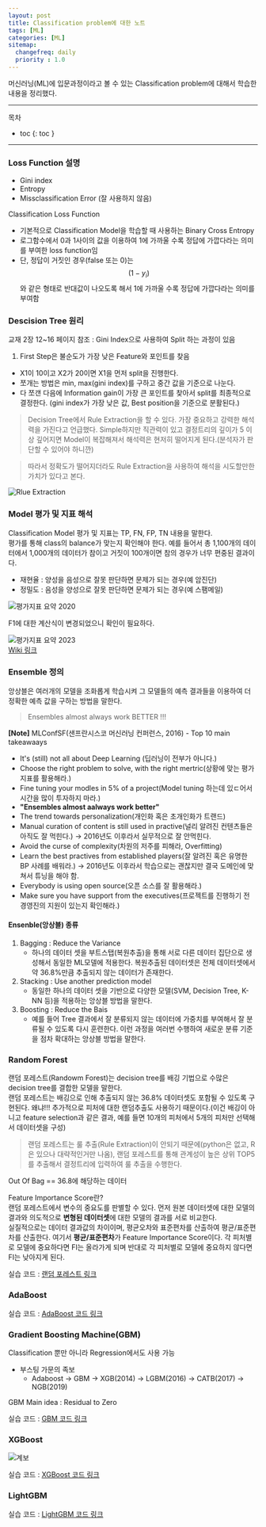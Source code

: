 ```yaml
---
layout: post
title: Classification problem에 대한 노트
tags: [ML]
categories: [ML]
sitemap:
  changefreq: daily
  priority : 1.0
---
```


머신러닝(ML)에 입문과정이라고 볼 수 있는 Classification problem에 대해서 학습한 내용을 정리했다.  

----

목차
- toc
{: toc }

----  

### Loss Function 설명  

+ Gini index  
+ Entropy  
+ Missclassification Error (잘 사용하지 않음)  

Classification Loss Function  
+ 기본적으로 Classification Model을 학습할 때 사용하는 Binary Cross Entropy  
+ 로그함수에서 0과 1사이의 값을 이용하여 1에 가까울 수록 정답에 가깝다라는 의미를 부여한 loss function임  
+ 단, 정답이 거짓인 경우(false 또는 0)는 $$(1-y_i)$$와 같은 형태로 반대값이 나오도록 해서 1에 가까울 수록 정답에 가깝다라는 의미를 부여함  

### Descision Tree 원리  

교재 2장 12~16 페이지 참조 : Gini Index으로 사용하여 Split 하는 과정이 있음  

1. First Step은 불순도가 가장 낮은 Feature와 포인트를 찾음  
+ X1이 10이고 X2가 20이면 X1을 먼저 split을 진행한다.  
+ 쪼개는 방법은 min, max(gini index)를 구하고 중간 값을 기준으로 나눈다. 
+ 다 쪼갠 다음에 Information gain이 가장 큰 포인트를 찾아서 split를 최종적으로 결정한다. (gini index가 가장 낮은 값, Best position을 기준으로 분활된다.)  

> Decision Tree에서 Rule Extraction을 할 수 있다. 가장 중요하고 강력한 해석력을 가진다고 언급했다.  Simple하지만 직관력이 있고 결정트리의 깊이가 5 이상 깊어지면 Model이 복잡해져서 해석력은 현저히 떨어지게 된다.(분석자가 판단할 수 있어야 하니깐)


> 따라서 정확도가 떨어지더라도 Rule Extraction을 사용하여 해석을 시도할만한 가치가 있다고 본다.  

![Rlue Extraction](/assets/img/my_photo/ML_0007.png)  

### Model 평가 및 지표 해석  

Classification Model 평가 및 지표는 TP, FN, FP, TN 내용을 말한다.  
평가를 통해 class의 balance가 맞는지 확인해야 한다. 예를 들어서 총 1,100개의 데이터에서 1,000개의 데이터가 참이고 거짓이 100개이면 참의 경우가 너무 편중된 결과이다.  

+ 재현율 : 양성을 음성으로 잘못 판단하면 문제가 되는 경우(예 암진단)  
+ 정밀도 : 음성을 양성으로 잘못 판단하면 문제가 되는 경우(예 스팸메일)  

![평가지표 요약 2020](/assets/img/my_photo/ML_0008.png)  

F1에 대한 계산식이 변경되었으니 확인이 필요하다.  

![평가지표 요약 2023](/assets/img/my_photo/ML_0009.png)  
[Wiki 링크](https://en.wikipedia.org/wiki/Template:Diagnostic_testing_diagram)


### Ensemble 정의  

앙상블은 여러개의 모델을 조화롭게 학습시켜 그 모델들의 예측 결과들을 이용하여 더 정확한 예측 값을 구하는 방법을 말한다.  

> Ensembles almost always work BETTER !!!  


**[Note]**
MLConfSF(샌프란시스코 머신러닝 컨퍼런스, 2016) - Top 10 main takeawaays  
- It's (still) not all about Deep Learning (딥러닝이 전부가 아니다.)  
- Choose the right problem to solve, with the right mertric(상황에 맞는 평가 지표를 활용해라.)  
- Fine tuning your modles in 5% of a project(Model tuning 하는데 있ㄷ어서 시간을 많이 투자하지 마라.)  
- **"Ensembles almost aalways work better"**  
- The trend towards personalization(개인화 혹은 초개인화가 트랜드)  
- Manual curation of content is still used in practive(널리 알려진 컨텐츠들은 아직도 잘 먹힌다.) -> 2016년도 이후라서 실무적으로 잘 안먹힌다.  
- Avoid the curse of complexity(차원의 저주를 피해라, Overfitting)  
- Learn the best practives from established players(잘 알려진 혹은 유명한 BP 사례를 배워라.) -> 2016년도 이후라서 학습으로는 괜찮지만 결국 도메인에 맞쳐서 튜닝을 해야 함.  
- Everybody is using open source(오픈 소스를 잘 활용해라.)  
- Make sure you have support from the executives(프로젝트를 진행하기 전 경영진의 지원이 있는지 확인해라.)  


#### Ensenble(앙상블) 종류  
1. Bagging : Reduce the Variance  
    - 하나의 데이터 셋을 부트스탭(복원추출)을 통해 서로 다른 데이터 집단으로 생성해서 동일한 ML모델에 적용한다. 복원추출된 데이터셋은 전체 데이터셋에서 약 36.8%만큼 추출되지 않는 데이터가 존재한다.  
2. Stacking : Use another prediction model  
    - 동일한 하나의 데이터 셋을 기반으로 다양한 모델(SVM, Decision Tree, K-NN 등)을 적용하는 앙상블 방법을 말한다.  
3. Boosting : Reduce the Bais  
    - 예를 들어 Tree 결과에서 잘 분류되지 않는 데이터에 가중치를 부여해서 잘 분류될 수 있도록 다시 훈련한다. 이런 과정을 여러번 수행하여 새로운 분류 기준을 점차 확대하는 앙상블 방법을 말한다.  


### Random Forest  

랜덤 포레스트(Randowm Forest)는 decision tree를 배깅 기법으로 수많은 decision tree를 결합한 모델을 말한다.  
랜덤 포레스트는 배깅으로 인해 추출되지 않는 36.8% 데이터셋도 포함될 수 있도록 구현된다. 왜냐!!! 추가적으로 피처에 대한 랜덤추출도 사용하기 때문이다.(이건 배깅이 아니고 feature selection과 같은 결과, 예를 들면 10개의 피처에서 5개의 피처만 선택해서 데이터셋을 구성)  


> 랜덤 포레스트는 룰 추출(Rule Extraction)이 안되기 때문에(python은 없고, R은 있으나 대략적인거만 나옴), 랜덤 포레스트를 통해 관계성이 높은 상위 TOP5를 추출해서 결정트리에 입력하여 룰 추출을 수행한다.  

Out Of Bag == 36.8에 해당하는 데이터  

Feature Importance Score란?  
랜덤 포레스트에서 변수의 중요도를 판별할 수 있다. 먼저 원본 데이터셋에 대한 모델의 결과와 의도적으로 **변형된 데이터셋**에 대한 모델의 결과를 서로 비교한다.  
실질적으로는 데이터 결과값의 차이이며, 평균오차와 표준편차를 산출하여 평균/표준편차를 산출한다. 여기서 **평균/표준편차**가 Feature Importance Score이다. 각 피처별로 모델에 중요하다면 FI는 올라가게 되며 반대로 각 피처별로 모델에 중요하지 않다면 FI는 낮아지게 된다.  

실습 코드 : [랜덤 포레스트 링크](https://github.com/sooyoung-wind/sooyoung-wind.github.io/blob/main/ipynb/ML_Basic_Course/Chap02.08.Random%20Forest%20Code%20%EC%8B%A4%EC%8A%B5.ipynb)


### AdaBoost 

실습 코드 : [AdaBoost 코드 링크](https://github.com/sooyoung-wind/sooyoung-wind.github.io/blob/main/ipynb/ML_Basic_Course/Chap02.10.Adaboost%20Code%20%EC%8B%A4%EC%8A%B5.ipynb)  


### Gradient Boosting Machine(GBM)  

Classification 뿐만 아니라 Regression에서도 사용 가능  

+ 부스팅 가문의 족보  
    + Adaboost -> GBM -> XGB(2014) -> LGBM(2016) -> CATB(2017) -> NGB(2019)

GBM Main idea : Residual to Zero  

실습 코드 : [GBM 코드 링크](https://github.com/sooyoung-wind/sooyoung-wind.github.io/blob/main/ipynb/ML_Basic_Course/Chap02.13.Gradient%20Boosting%20Machine%20Code%20%EC%8B%A4%EC%8A%B5.ipynb)  


### XGBoost  

![계보](/assets/img/my_photo/ML_0010.png)  


실습 코드 : [XGBoost 코드 링크](https://github.com/sooyoung-wind/sooyoung-wind.github.io/blob/main/ipynb/ML_Basic_Course/Chap02.16.XGBoost%20Code%20%EC%8B%A4%EC%8A%B5.ipynb)  

### LightGBM  

실습 코드 : [LightGBM 코드 링크](https://github.com/sooyoung-wind/sooyoung-wind.github.io/blob/main/ipynb/ML_Basic_Course/Chap02.18.LightGBM%20Code%20%EC%8B%A4%EC%8A%B5.ipynb)  


